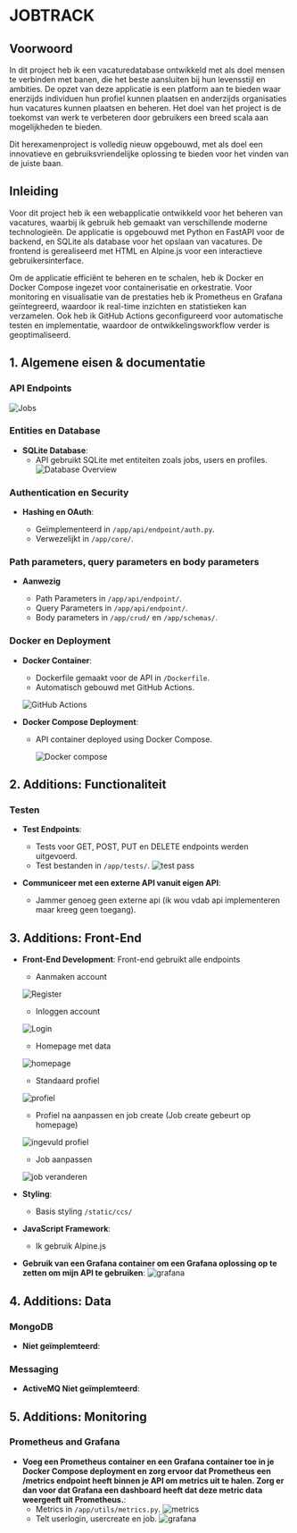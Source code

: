 # JOBTRACK

## Voorwoord

In dit project heb ik een vacaturedatabase ontwikkeld met als doel mensen te verbinden met banen, die het beste aansluiten bij hun levensstijl en ambities. De opzet van deze applicatie is een platform aan te bieden waar enerzijds individuen hun profiel kunnen plaatsen en anderzijds organisaties hun vacatures kunnen plaatsen en beheren. Het doel van het project is de toekomst van werk te verbeteren door gebruikers een breed scala aan mogelijkheden te bieden. 

Dit herexamenproject is volledig nieuw opgebouwd, met als doel een innovatieve en gebruiksvriendelijke oplossing te bieden voor het vinden van de juiste baan.

## Inleiding

Voor dit project heb ik een webapplicatie ontwikkeld voor het beheren van vacatures, waarbij ik gebruik heb gemaakt van verschillende moderne technologieën. De applicatie is opgebouwd met Python en FastAPI voor de backend, en SQLite als database voor het opslaan van vacatures. De frontend is gerealiseerd met HTML en Alpine.js voor een interactieve gebruikersinterface.

Om de applicatie efficiënt te beheren en te schalen, heb ik Docker en Docker Compose ingezet voor containerisatie en orkestratie. Voor monitoring en visualisatie van de prestaties heb ik Prometheus en Grafana geïntegreerd, waardoor ik real-time inzichten en statistieken kan verzamelen. Ook heb ik GitHub Actions geconfigureerd voor automatische testen en implementatie, waardoor de ontwikkelingsworkflow verder is geoptimaliseerd.

## 1. Algemene eisen & documentatie

### API Endpoints

![Jobs](readme/endpoints.png)


### Entities en Database

- **SQLite Database**:
  - API gebruikt SQLite met entiteiten zoals jobs, users en profiles.
  ![Database Overview](readme/database_overview.png)

### Authentication en Security

- **Hashing en OAuth**:

  - Geïmplementeerd in `/app/api/endpoint/auth.py`.
  - Verwezelijkt  in `/app/core/`.

### Path parameters, query parameters en body parameters

- **Aanwezig**

  - Path Parameters in `/app/api/endpoint/`.
  - Query Parameters  in `/app/api/endpoint/`.
  - Body parameters  in `/app/crud/` en `/app/schemas/`.

### Docker en Deployment

- **Docker Container**:
  - Dockerfile gemaakt voor de API in `/Dockerfile`.
  - Automatisch gebouwd met GitHub Actions.

  ![GitHub Actions](readme/github_actions.png)

- **Docker Compose Deployment**:

  - API container deployed using Docker Compose.

    ![Docker compose](readme/docker_compose.png)

## 2. Additions: Functionaliteit

### Testen

- **Test Endpoints**:
  - Tests voor GET, POST, PUT en DELETE endpoints werden uitgevoerd.
  - Test bestanden in `/app/tests/`.
    ![test pass](readme/pytest.png)

- **Communiceer met een externe API vanuit eigen API**:
  - Jammer genoeg geen externe api (ik wou vdab api implementeren maar kreeg geen toegang).

## 3. Additions: Front-End

- **Front-End Development**:
    Front-end gebruikt alle endpoints 
    - Aanmaken account 

    ![Register](readme/fronternd/register.png)
    
    - Inloggen account
    
    ![Login](readme/fronternd/login.png)
    
    - Homepage met data
    
    ![homepage](readme/fronternd/homepage.png)
    
    - Standaard profiel
    
    ![profiel](readme/fronternd/profile.png)
    
    - Profiel na aanpassen en job create (Job create gebeurt op homepage)
    
    ![ingevuld profiel ](readme/fronternd/ingevuld_profile.png)
    
    - Job aanpassen 
    
    ![job veranderen](readme/fronternd/job_veranderen.png)

- **Styling**:
  - Basis styling `/static/ccs/`

- **JavaScript Framework**:
  - Ik gebruik Alpine.js

- **Gebruik van een Grafana container om een Grafana oplossing op te zetten om mijn API te gebruiken**:
    ![grafana](readme/grafana.png)


## 4. Additions: Data

### MongoDB
- **Niet geïmplemteerd**:

### Messaging
- **ActiveMQ Niet geïmplemteerd**:

## 5. Additions: Monitoring

### Prometheus and Grafana

- **Voeg een Prometheus container en een Grafana container toe in je Docker Compose deployment en zorg ervoor dat Prometheus een /metrics endpoint heeft binnen je API om metrics uit te halen. Zorg er dan voor dat Grafana een dashboard heeft dat deze metric data weergeeft uit Prometheus.**:
  - Metrics in `/app/utils/metrics.py`.
    ![metrics](readme/metrics.png)
  - Telt userlogin, usercreate en job.
      ![grafana](readme/grafana.png)


